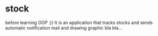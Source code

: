 # stock
before learning OOP :)) It is an application that tracks stocks and sends automatic notification mail and drawing graphic bla bla...
